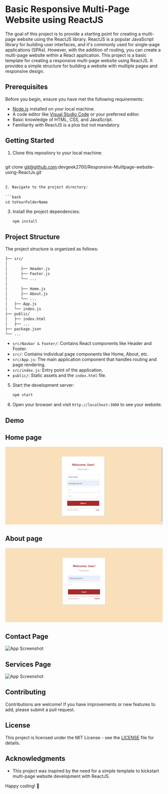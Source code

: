 # Basic Responsive Multi-Page Website using ReactJS

The goal of this project is to provide a starting point for creating a multi-page website using the ReactJS library. ReactJS is a popular JavaScript library for building user interfaces, and it's commonly used for single-page applications (SPAs). However, with the addition of routing, you can create a multi-page website within a React application.
This project is a basic template for creating a responsive multi-page website using ReactJS. It provides a simple structure for building a website with multiple pages and responsive design.

## Prerequisites

Before you begin, ensure you have met the following requirements:

- [Node.js](https://nodejs.org/) installed on your local machine.
- A code editor like [Visual Studio Code](https://code.visualstudio.com/) or your preferred editor.
- Basic knowledge of HTML, CSS, and JavaScript.
- Familiarity with ReactJS is a plus but not mandatory.

## Getting Started

1. Clone this repository to your local machine:

   ```bash
  git clone git@github.com:devgeek2700/Responsive-Muiltpage-website-using-ReactJs.git
   ```

2. Navigate to the project directory:

   ```bash
   cd toYourFolderName
   ```

3. Install the project dependencies:

   ```bash
   npm install
   ```

## Project Structure

The project structure is organized as follows:

```
├── src/
│   
│      ├── Header.js
│      ├── Footer.js
│      └── ...
│   
│      ├── Home.js
│      ├── About.js
│      └── ...
│   ├── App.js
│   └── index.js
├── public/
│   ├── index.html
│   ├── ...
├── package.json
└── ...
```

- `src/Navbar & Footer/`: Contains React components like Header and Footer.
- `src/`: Contains individual page components like Home, About, etc.
- `src/App.js`: The main application component that handles routing and page rendering.
- `src/index.js`: Entry point of the application.
- `public/`: Static assets and the `index.html` file.

5. Start the development server:

   ```bash
   npm start
   ```

6. Open your browser and visit `http://localhost:3000` to see your website.

## Demo

## Home page

![App Screenshot](https://github.com/devgeek2700/CoffeeHouse_Webiste_using_NodeJs_and_MongoDB/blob/master/public/Output/register.png?raw=true)

## About page

![App Screenshot](https://github.com/devgeek2700/CoffeeHouse_Webiste_using_NodeJs_and_MongoDB/blob/master/public/Output/login.png?raw=true)
 
## Contact Page

![App Screenshot](https://github.com/devgeek2700/CoffeeHouse_Webiste_using_NodeJs_and_MongoDB/blob/master/public/Output/home.png?raw=true)

## Services Page

![App Screenshot](https://github.com/devgeek2700/CoffeeHouse_Webiste_using_NodeJs_and_MongoDB/blob/master/public/Output/home.png?raw=true)


## Contributing

Contributions are welcome! If you have improvements or new features to add, please submit a pull request.

## License

This project is licensed under the MIT License - see the [LICENSE](LICENSE) file for details.

## Acknowledgments

- This project was inspired by the need for a simple template to kickstart multi-page website development with ReactJS.

Happy coding! 🚀
